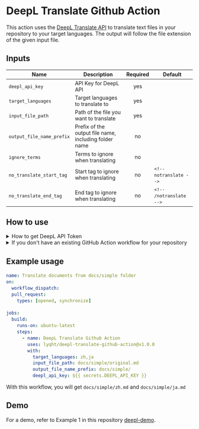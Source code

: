 # DeepL Translate Github Action 

This action uses the [DeepL Translate API](https://github.com/DeepLcom/deepl-node) to translate text files in your repository to your target languages. The output will follow the file extension of the given input file.

## Inputs

| Name                  | Description                                      | Required | Default | 
| --------------------- | ------------------------------------------------ |:--------:| ------- |
| `deepl_api_key`       | API Key for DeepL API                            |   yes     |  |
| `target_languages`    | Target languages to translate to                 |   yes    |         |
| `input_file_path`     | Path of the file you want to translate           |   yes    |         |  
| `output_file_name_prefix` | Prefix of the output file name, including folder name |   no     |         |
| `ignore_terms`        | Terms to ignore when translating                 |   no     |         |  
| `no_translate_start_tag` | Start tag to ignore when translating           |   no     |  `<!-- notranslate -->`  |
| `no_translate_end_tag`   | End tag to ignore when translating                |   no     | `<!-- /notranslate -->` |


## How to use

<details><summary>How to get DeepL API Token</summary>

First, you need to [sign up for a DeepL account](https://www.deepl.com/). Then you can go to https://www.deepl.com/account/summary and retrieve your token there.

![Screenshot of where the auth key is located on the website](DeepL_API_Auth_Key_Example.png)

</details>

<details><summary>If you don't have an existing GitHub Action workflow for your repository</summary>

1. Create a folder `.github/workflows` if you don't have it already 
2. Inside that folder, create a YAML file say `translate.yml`
3. In the `translate.yml` file, you can copy the example below and modify it to your usage.
</details>

## Example usage

```yaml
name: Translate documents from docs/simple folder 
on: 
  workflow_dispatch: 
  pull_request: 
    types: [opened, synchronize] 

jobs:
  build: 
    runs-on: ubuntu-latest
    steps: 
      - name: DeepL Translate Github Action 
        uses: lyqht/deepl-translate-github-action@v1.0.0
        with: 
          target_languages: zh,ja 
          input_file_path: docs/simple/original.md 
          output_file_name_prefix: docs/simple/
          deepl_api_key: ${{ secrets.DEEPL_API_KEY }} 
```

With this workflow, you will get `docs/simple/zh.md` and `docs/simple/ja.md`

## Demo

For a demo, refer to Example 1 in this repository [deepl-demo](https://github.com/lyqht/deepl-demo).
